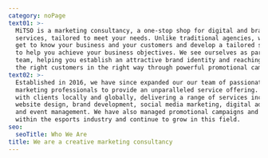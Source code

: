 ```yaml
---
category: noPage
text01: >-
  MiTSO is a marketing consultancy, a one-stop shop for digital and brand
  services, tailored to meet your needs. Unlike traditional agencies, we truly
  get to know your business and your customers and develop a tailored strategy
  to help you achieve your business objectives. We see ourselves as part of your
  team, helping you establish an attractive brand identity and reaching more of
  the right customers in the right way through powerful promotional campaigns. 
text02: >-
  Established in 2016, we have since expanded our our team of passionate, driven
  marketing professionals to provide an unparalleled service offering. We work
  with clients locally and globally, delivering a range of services including
  website design, brand development, social media marketing, digital advertising
  and event management. We have also managed promotional campaigns and events
  within the esports industry and continue to grow in this field.
seo:
  seoTitle: Who We Are
title: We are a creative marketing consultancy
---
```


